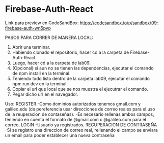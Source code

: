# Firebase-Auth-React
Link para preview en CodeSandBox: https://codesandbox.io/p/sandbox/09-firebase-auth-wn5pvp

PASOS PARA CORRER DE MANERA LOCAL:
1. Abrir una terminar.
2. Habiendo clonado el repositorio, hacer cd a la carpeta de Firebase-Auth-React.
3. Luego, hacer cd a la carpeta de lab09.
4. (Opcional) si aun no se tienen las dependencias, ejecutar el comando de npm install en la terminal.
5. Teniendo todo listo dentro de la carpeta lab09, ejecutar el comando npm run dev en la terminal.
6. Copiar el url que local que se nos muestra el ejecutrar el comando.
7. Pegar dicho url en el navegador.


Uso:
REGISTER
-Como dominios autorizados tenemos gmail.com y galileo.edu (de pereferencia usar direcciones de correo reales para el uso de la reuperacion de contaseñas).
-Es necesario rellenas ambos campos, teniendo en cuenta el formato de @gmail.com o @galileo.com para el correo.
LOGIN
-Usuario ya registrados.
RECUPERACION DE CONTRASEÑA
-Si se registro una direccion de correo real, rellenando el campo se enviara un email para poder establecer una nueva contraseña